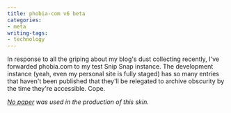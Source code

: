 ```yaml
---
title: phobia-com v6 beta
categories:
- meta
writing-tags:
- technology
---
```


In response to all the griping about my blog's dust collecting recently, I've forwarded phobia.com to my test Snip Snap instance.  The development instance (yeah, even my personal site is fully staged) has so many entries that haven't been published that they'll be relegated to archive obscurity by the time they're accessible.  Cope.

_[No paper][2] was used in the production of this skin._

   [2]: http://nopaper.net/
